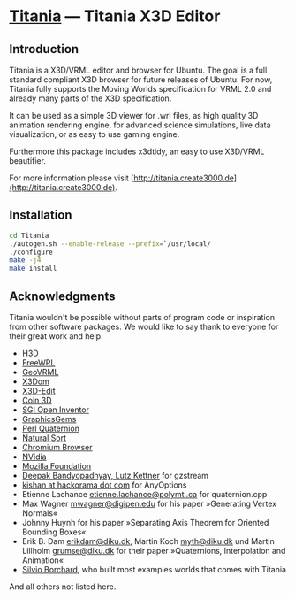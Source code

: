 [Titania](http://titania.create3000.de/) — Titania X3D Editor
==================================================

Introduction
--------------------------------------

Titania is a X3D/VRML editor and browser for Ubuntu. The goal is a full standard compliant X3D browser for future releases of Ubuntu. For now, Titania fully supports the Moving Worlds specification for VRML 2.0 and already many parts of the X3D specification.

It can be used as a simple 3D viewer for .wrl files, as high quality 3D animation rendering engine, for advanced science simulations, live data visualization, or as easy to use gaming engine.

Furthermore this package includes x3dtidy, an easy to use X3D/VRML beautifier.

For more information please visit [http://titania.create3000.de](http://titania.create3000.de).

Installation
--------------------------------------

```bash
cd Titania
./autogen.sh --enable-release --prefix=`/usr/local/
./configure
make -j4
make install
```

Acknowledgments
--------------------------------------

Titania wouldn't be possible without parts of program code or inspiration from other software packages. We would like to say thank to everyone for their great work and help.

* [H3D](http://www.h3dapi.org/)
* [FreeWRL](http://freewrl.sourceforge.net/)
* [GeoVRML](http://www.ai.sri.com/geovrml/)
* [X3Dom](http://www.x3dom.org/)
* [X3D-Edit](https://savage.nps.edu/X3D-Edit/)
* [Coin 3D](https://bitbucket.org/Coin3D/coin/wiki/Home)
* [SGI Open Inventor](http://oss.sgi.com/projects/inventor/)
* [GraphicsGems](http://tog.acm.org/resources/GraphicsGems/)
* [Perl Quaternion](http://search.cpan.org/~jchin/Math-Quaternion-0.02/lib/Math/Quaternion.pm)
* [Natural Sort](https://github.com/jjk-jacky/natsort)
* [Chromium Browser](https://www.chromium.org/)
* [NVidia](http://www.nvidia.de/page/home.html)
* [Mozilla Foundation](https://www.mozilla.org/de/)
* [Deepak Bandyopadhyay, Lutz Kettner](http://www.cs.unc.edu/Research/compgeom/gzstream/) for gzstream
* [kishan at hackorama dot com](www.hackorama.com) for AnyOptions
* Etienne Lachance <etienne.lachance@polymtl.ca> for quaternion.cpp
* Max Wagner <mwagner@digipen.edu> for his paper »Generating Vertex Normals«
* Johnny Huynh for his paper »Separating Axis Theorem for Oriented Bounding Boxes«
* Erik B. Dam <erikdam@diku.dk>, Martin Koch <myth@diku.dk> und Martin Lillholm <grumse@diku.dk> for their paper »Quaternions, Interpolation and Animation«
* [Silvio Borchard](http://www.union3d.net/), who built most examples worlds that comes with Titania

And all others not listed here.
